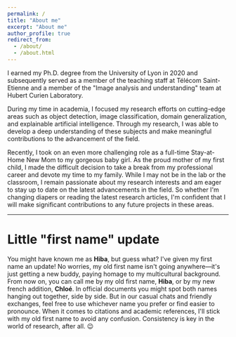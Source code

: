 ```yaml
---
permalink: /
title: "About me"
excerpt: "About me"
author_profile: true
redirect_from: 
  - /about/
  - /about.html
---
```


I earned my Ph.D. degree from the University of Lyon in 2020 and subsequently served as a member of the teaching staff at Télécom Saint-Etienne and a member of the "Image analysis and understanding" team at Hubert Curien Laboratory.

During my time in academia, I focused my research efforts on cutting-edge areas such as object detection, image classification, domain generalization, and explainable artificial intelligence. Through my research, I was able to develop a deep understanding of these subjects and make meaningful contributions to the advancement of the field.

Recently, I took on an even more challenging role as a full-time Stay-at-Home New Mom to my gorgeous baby girl. As the proud mother of my first child, I made the difficult decision to take a break from my professional career and devote my time to my family. While I may not be in the lab or the classroom, I remain passionate about my research interests and am eager to stay up to date on the latest advancements in the field. So whether I'm changing diapers or reading the latest research articles, I'm confident that I will make significant contributions to any future projects in these areas.


*****************

# Little "first name" update 

You might have known me as **Hiba**, but guess what? I've given my first name an update!
No worries, my old first name isn't going anywhere—it's just getting a new buddy, paying homage to my multicultural background. 
From now on, you can call me by my old first name, **Hiba**, or by my new french addition, **Chloé**.
In official documents you might spot both names hanging out together, side by side. But in our casual chats and friendly exchanges, feel free to use whichever name you prefer or find easier to pronounce.
When it comes to citations and academic references, I'll stick with my old first name to avoid any confusion. Consistency is key in the world of research, after all. 😉


